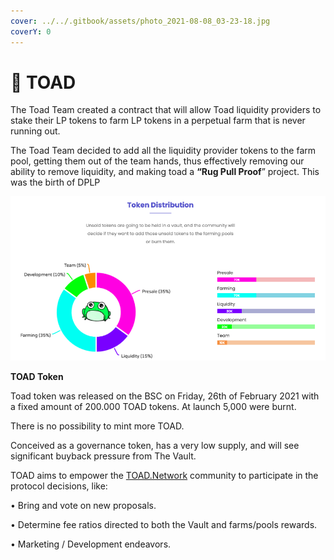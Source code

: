 ```yaml
---
cover: ../../.gitbook/assets/photo_2021-08-08_03-23-18.jpg
coverY: 0
---
```


# 🐸 TOAD

&#x20;The Toad Team created a contract that will allow Toad liquidity providers to stake their LP tokens to farm LP tokens in a perpetual farm that is never running out.

The Toad Team decided to add all the liquidity provider tokens to the farm pool, getting them out of the team hands, thus effectively removing our ability to remove liquidity, and making toad a **“Rug Pull Proof**” project. This was the birth of DPLP



![](../../.gitbook/assets/ogtoadchat.png)

**TOAD Token**

Toad token was released on the BSC on Friday, 26th of February 2021 with a fixed amount of 200.000 TOAD tokens. At launch 5,000 were burnt.

There is no possibility to mint more TOAD.

Conceived as a governance token, has a very low supply, and will see significant buyback pressure from The Vault.

TOAD aims to empower the [TOAD.Network](broken-reference) community to participate in the protocol decisions, like:

• Bring and vote on new proposals.

• Determine fee ratios directed to both the Vault and farms/pools rewards.&#x20;

• Marketing / Development endeavors.

